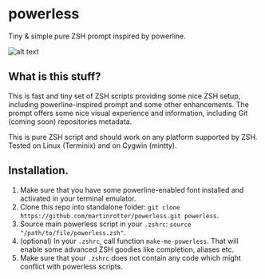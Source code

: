 # powerless
Tiny &amp; simple pure ZSH prompt inspired by powerline.

![alt text](https://raw.githubusercontent.com/martinrotter/powerless/master/powerless.png)

## What is this stuff?
This is fast and tiny set of ZSH scripts providing some nice ZSH setup, including powerline-inspired prompt and some other enhancements. The prompt offers some nice visual experience and information, including Git (coming soon) repositories metadata.

This is pure ZSH script and should work on any platform supported by ZSH. Tested on Linux (Terminix) and on Cygwin (mintty).

## Installation.
1. Make sure that you have some powerline-enabled font installed and activated in your terminal emulator.
2. Clone this repo into standalone folder: `git clone https://github.com/martinrotter/powerless.git powerless`.
3. Source main powerless script in your `.zshrc`: `source "/path/to/file/powerless.zsh"`.
4. (optional) In your `.zshrc`, call function `make-me-powerless`. That will enable some advanced ZSH goodies like completion, aliases etc.
5. Make sure that your `.zshrc` does not contain any code which might conflict with powerless scripts.